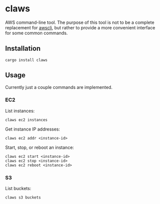 # claws

AWS command-line tool. The purpose of this tool is not to be a
complete replacement for [awscli](https://aws.amazon.com/cli), but
rather to provide a more convenient interface for some common
commands.

## Installation

    cargo install claws

## Usage

Currently just a couple commands are implemented.

### EC2

List instances:

    claws ec2 instances
    
Get instance IP addresses:

    claws ec2 addr <instance-id>
    
Start, stop, or reboot an instance:

    claws ec2 start <instance-id>
    claws ec2 stop <instance-id>
    claws ec2 reboot <instance-id>
    
### S3
    
List buckets:

    claws s3 buckets
